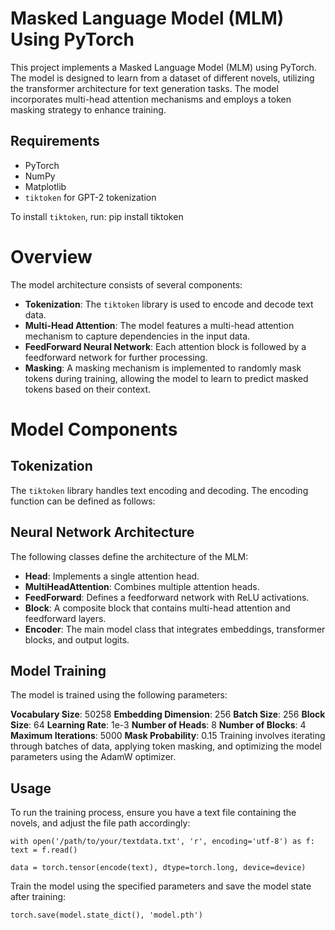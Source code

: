 # Masked Language Model (MLM) Using PyTorch

This project implements a Masked Language Model (MLM) using PyTorch. The model is designed to learn from a dataset of different novels, utilizing the transformer architecture for text generation tasks. The model incorporates multi-head attention mechanisms and employs a token masking strategy to enhance training.

## Requirements

- PyTorch
- NumPy
- Matplotlib
- `tiktoken` for GPT-2 tokenization

To install `tiktoken`, run:
pip install tiktoken

# Overview
The model architecture consists of several components:

- **Tokenization**: The `tiktoken` library is used to encode and decode text data.
- **Multi-Head Attention**: The model features a multi-head attention mechanism to capture dependencies in the input data.
- **FeedForward Neural Network**: Each attention block is followed by a feedforward network for further processing.
- **Masking**: A masking mechanism is implemented to randomly mask tokens during training, allowing the model to learn to predict masked tokens based on their context.

# Model Components

## Tokenization
The `tiktoken` library handles text encoding and decoding. The encoding function can be defined as follows:

## Neural Network Architecture
The following classes define the architecture of the MLM:

- **Head**: Implements a single attention head.
- **MultiHeadAttention**: Combines multiple attention heads.
- **FeedForward**: Defines a feedforward network with ReLU activations.
- **Block**: A composite block that contains multi-head attention and feedforward layers.
- **Encoder**: The main model class that integrates embeddings, transformer blocks, and output logits.

## Model Training
The model is trained using the following parameters:

**Vocabulary Size**: 50258
**Embedding Dimension**: 256
**Batch Size**: 256
**Block Size**: 64
**Learning Rate**: 1e-3
**Number of Heads**: 8
**Number of Blocks**: 4
**Maximum Iterations**: 5000
**Mask Probability**: 0.15
Training involves iterating through batches of data, applying token masking, and optimizing the model parameters using the AdamW optimizer.

## Usage
To run the training process, ensure you have a text file containing the novels, and adjust the file path accordingly:

`with open('/path/to/your/textdata.txt', 'r', encoding='utf-8') as f:
    text = f.read()`

`data = torch.tensor(encode(text), dtype=torch.long, device=device)`

Train the model using the specified parameters and save the model state after training:

`torch.save(model.state_dict(), 'model.pth')`